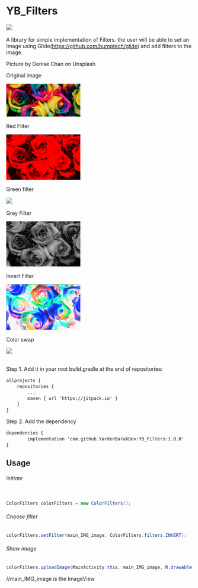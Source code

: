 # YB_Filters

[![](https://jitpack.io/v/YardenBarakDev/ImageFiltersLibrary-Android.svg)](https://jitpack.io/#YardenBarakDev/ImageFiltersLibrary-Android)

A library for simple implementation of Filters. the user will be able to set an Image using Glide(https://github.com/bumptech/glide) and add filters to the image.

Picture by Denise Chan on Unsplash

Original image


<img src= "Images/Original.png" width=200 wide =200>

Red Filter


<img src= "Images/Red.png" width=200 wide =200>


Green filter


<img src= "Images/Green.png" width=200 wide =200>


Grey Filter


<img src= "Images/Grey.png" width=200 wide =200>



Invert Filter


<img src= "Images/Invert.png" width=200 wide =200>



Color swap


<img src= "Images/Color swap.png" width=200 wide =200>

##
Step 1. Add it in your root build.gradle at the end of repositories:

	allprojects {
		repositories {
			...
			maven { url 'https://jitpack.io' }
		}
	}
 
  
Step 2. Add the dependency

	dependencies {
	        implementation 'com.github.YardenBarakDev:YB_Filters:1.0.0'
	}
  
  
  ## Usage
  

  ###### initiate 
  
  ```java
  
ColorFilters colorFilters = new ColorFilters(); 
```

###### Choose filter

  ```java
colorFilters.setFilter(main_IMG_image, ColorFilters.filters.INVERT);
```

###### Show image

```java
colorFilters.uploadImage(MainActivity.this, main_IMG_image, R.drawable.image);
```
  //main_IMG_image is the ImageView 
